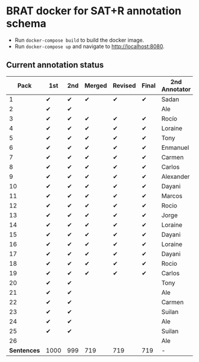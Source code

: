 # BRAT docker for SAT+R annotation schema

* Run `docker-compose build` to build the docker image.
* Run `docker-compose up` and navigate to [http://localhost:8080](http://localhost:8080).

## Current annotation status

| **Pack**      | **1st** | **2nd** | **Merged** | **Revised** | **Final** | **2nd Annotator** |
|--|--|--|--|--|--|--|
|  1 | ✔ | ✔ | ✔ | ✔ | ✔ | Sadan     |
|  2 | ✔ | ✔ |   |   |   | Ale       |
|  3 | ✔ | ✔ | ✔ | ✔ | ✔ | Rocío     |
|  4 | ✔ | ✔ | ✔ | ✔ | ✔ | Loraine   |
|  5 | ✔ | ✔ | ✔ | ✔ | ✔ | Tony      |
|  6 | ✔ | ✔ | ✔ | ✔ | ✔ | Enmanuel  |
|  7 | ✔ | ✔ | ✔ | ✔ | ✔ | Carmen    |
|  8 | ✔ | ✔ | ✔ | ✔ | ✔ | Carlos    |
|  9 | ✔ | ✔ | ✔ | ✔ | ✔ | Alexander |
| 10 | ✔ | ✔ | ✔ | ✔ | ✔ | Dayani    |
| 11 | ✔ | ✔ | ✔ | ✔ | ✔ | Marcos    |
| 12 | ✔ | ✔ | ✔ | ✔ | ✔ | Rocio     |
| 13 | ✔ | ✔ | ✔ | ✔ | ✔ | Jorge     |
| 14 | ✔ | ✔ | ✔ | ✔ | ✔ | Loraine   |
| 15 | ✔ | ✔ | ✔ | ✔ | ✔ | Dayani    |
| 16 | ✔ | ✔ | ✔ | ✔ | ✔ | Loraine   |
| 17 | ✔ | ✔ | ✔ | ✔ | ✔ | Dayani    |
| 18 | ✔ | ✔ | ✔ | ✔ | ✔ | Rocio     |
| 19 | ✔ | ✔ | ✔ | ✔ | ✔ | Carlos    |
| 20 | ✔ | ✔ |   |   |   | Tony      |
| 21 | ✔ | ✔ |   |   |   | Ale       |
| 22 | ✔ | ✔ |   |   |   | Carmen    |
| 23 | ✔ | ✔ |   |   |   | Suilan    |
| 24 | ✔ | ✔ |   |   |   | Ale       |
| 25 | ✔ | ✔ |   |   |   | Suilan    |
| 26 |   |   |   |   |   | Ale       |
| **Sentences** | 1000 | 999 | 719 | 719 | 719 | - |
